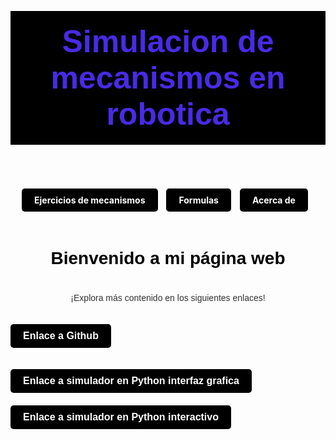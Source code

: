 <!DOCTYPE html>
<html>
<head>
<section class="section">
  <div class="section-header">
      <h3 class="page__heading" style="font-family: Lastica, Arial, sans-serif; background-color: #000000; padding: 20px; text-align: center; margin-top: 100x; color: #492AE6; font-size: 50px;">
          Simulacion de mecanismos en robotica</h3>
  </div>
</section>
</head>
<body>
  

  <div class="menu" style="text-align: center; margin-top: 20px;">
    <ul style="list-style-type: none; padding: 0;">
      <li style="display: inline-block; margin-right: 10px;">
        <a href="menu_ejercicios.html" class="button">Ejercicios de mecanismos</a>
      </li>
      <li style="display: inline-block; margin-right: 10px;">
        <a href="menu_formulas.html" class="button">Formulas</a>
      </li>
      <li style="display: inline-block; margin-right: 10px;">
        <a href="datos.html" class="button">Acerca de</a>
      </li>
    </ul>
  </div>
  
  

  <h1 style="color: black; text-align: center; font-family: Arial, sans-serif; padding: 20px;">Bienvenido a mi página web</h1>
  <p style="color: #333;  text-align: center; font-family: Arial, sans-serif;">¡Explora más contenido en los siguientes enlaces!</p>


  <button class="button" style="display: inline-block;
  background-color: #000000;
  color: white;
  padding: 10px 20px;
  text-align: center;
  text-decoration: none;
  font-size: 16px;
  border-radius: 5px;
  margin-top: 20px;
  border: none;
  cursor: pointer;" onclick="window.location.href='https://github.com/abrilsoldier19/SimuladorMecanismosRobotica/tree/main'">Enlace a Github</button>

<button class="button" style="display: inline-block;
background-color: #000000;
color: white;
padding: 10px 20px;
text-align: center;
text-decoration: none;
font-size: 16px;
border-radius: 5px;
margin-top: 20px;
border: none;
cursor: pointer;" onclick="window.location.href='https://trinket.io/pygame/46fdee9423?showInstructions=true'">Enlace a simulador en Python interfaz grafica</button>
<button class="button" style="display: inline-block;
background-color: #000000;
color: white;
padding: 10px 20px;
text-align: center;
text-decoration: none;
font-size: 16px;
border-radius: 5px;
margin-top: 20px;
border: none;
cursor: pointer;" onclick="window.location.href='https://avril-rock1471-gmail-com.trinket.io/sites/simulacionproyectofinal'">Enlace a simulador en Python interactivo</button>
<style>
  .button {
  display: inline-block;
  background-color: #000000;
  color: white;
  padding: 10px 20px;
  text-align: center;
  text-decoration: none;
  font-weight: bold;
  border-radius: 5px;
  margin-top: 20px;
  border: none;
  cursor: pointer;
}

.button:hover {
  background-color: #333;
}

  </style>
</body>
</html>


